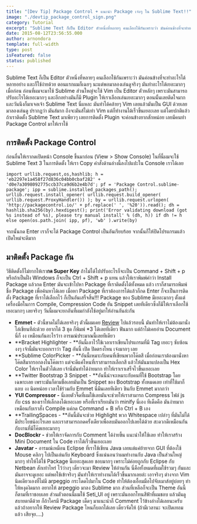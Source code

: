 ```yaml
---
title: "[Dev Tip] Package Control + แนะนำ Package เจ๋งๆ ใน Sublime Text!!"
image: "./devtip_package_control_sign.png"
category: Tutorial
excerpt: "Sublime Text ก็เป็น Editor ตัวหนึ่งที่หลายๆ คนเลือกใช้กันเพราะว่า มันค่อนข้างที่จะทำอะไรได้หลายอย่าง และก็ใช้ง่ายด้วย ตอนแรกผมก็เฉยๆ นะแต่พอมาลองเล่นดูจริงๆ มันทำอะไรได้เยอะมากๆ"
date: 2015-08-12T23:56:55.000
author: arnondora
template: full-width
type: post
isFeatured: false
status: published
---
```


Sublime Text ก็เป็น Editor ตัวหนึ่งที่หลายๆ คนเลือกใช้กันเพราะว่า มันค่อนข้างที่จะทำอะไรได้หลายอย่าง และก็ใช้ง่ายด้วย ตอนแรกผมก็เฉยๆ นะแต่พอมาลองเล่นดูจริงๆ มันทำอะไรได้เยอะมากๆ
เมื่อก่อน ก่อนที่ผมจะมาใช้ Sublime ส่วนใหญ่จะใช้ Vim เป็น Editor ตัวหลักๆ เพราะมันสามารถปรับอะไรได้เยอะมากๆ และอีกอย่างมันก็มี Plugin ให้เราเลือกเล่นเยอะมากๆ ตอนนั้นเลยติดใจมาก และวันนึงก็มาเจอเจ้า Sublime Text นี่แหละ มันทำได้คล้ายๆ Vim เลยแล้วมันเป็น GUI ด้วยเลยมาลองเล่นดู ปรากฏว่า มันส์มาก ถึงจะมันส์ไม่เท่า Vim แต่ก็ทำงานได้เร็วขึ้นเยอะเลย
แต่โดยปกติแล้ว ถ้าเราติดตั้ง Sublime Text มาเพียวๆ เลยการติดตั้ง Plugin จะค่อนข้างยากสักหน่อย เลยมีคนทำ Package Control มาให้เราใช้

## การติดตั้ง Package Control
ก่อนอื่นให้เรากดเปิดหน้า Console ขึ้นมาก่อน (View \> Show Console) ในที่นี้ผมจะใช้ Sublime Text 3 ในการติดตั้ง ให้เรา Copy คำสั่งด้านล่างนี้ลงไปแปะใน Console เราได้เลย

    import urllib.request,os,hashlib; h = 'eb2297e1a458f27d836c04bb0cbaf282' + 'd0e7a3098092775ccb37ca9d6b2e4b7d'; pf = 'Package Control.sublime-package'; ipp = sublime.installed_packages_path(); urllib.request.install_opener( urllib.request.build_opener( urllib.request.ProxyHandler()) ); by = urllib.request.urlopen( 'http://packagecontrol.io/' + pf.replace(' ', '%20')).read(); dh = hashlib.sha256(by).hexdigest(); print('Error validating download (got %s instead of %s), please try manual install' % (dh, h)) if dh != h else open(os.path.join( ipp, pf), 'wb' ).write(by)

จากนั้นกด Enter เราก็จะได้ Package Control เป็นอันเรียบร้อย จากนั้นก็ให้ปิดโปรแกรมแล้วเปิดใหม่จะดีมาก

## มาติดตั้ง Package กัน
วิธีติดตั้งก็ไม่ยากให้เรา**กด Super Key** ถ้าไม่ได้ไปปรับอะไรก็จะเป็น Command + Shift + p หรือถ้าเป็นฝั่ง Windows ก็จะเป็น Ctrl + Shift + p แทน แล้วให้เราพิมพ์คำว่า Install Package แล้วกด Enter มันจะเข้าไปหา Package ที่เราติดตั้งได้ทั้งหมด แล้ว เราก็สามารถพิมพ์ชื่อ Package เพื่อค้นหาได้เลย เมื่อหา Package ที่เราต้องการได้แล้วก็กด Enter ก็จะเป็นการติดตั้ง Package ที่เราได้เลือกไว้ ก็เป็นอันเสร็จสิ้น!!!
Package ของ Sublime มีเยอะมากๆ ตั้งแต่เครื่องมือในการ Compile, Compression Code ยัน Snippet เลยทีเดียวซึ่งก็มีให้เราเลือกใช้เยอะมากๆ เลยจริงๆ วันนี้ผมจะยกอันที่ผมกำลังใช้อยู่มาให้อ่านกันล่ะกัน

* **Emmet -** ตัวนี้ขาดไม่ได้เลยจริงๆ ตัวนี้ผมเคย [Review][0] ไปแล้วรอบนี้ มันทำให้เราไม่ต้องมานั่งไล่เขียนทีล่ะด้วย อยากได้ 3 ชุด ก็พิมพ์ \*3 ได้เลยทีเดียว ฟินมาก แต่ถ้าไม่เคยอ่าน Document นี่ก็ งง เหมือนกันอะไรว้าา อารมณ์ประมาณนี้เลยทีเดียว
* **Bracket Highlighter - **อันนี้เอาไว้ใช้เวลาเราเขียนโปรแกรมที่มี Tag เยอะๆ ซับซ้อน งงๆ เจ้านี้มันจะบอกเราว่า Tag อันนี้ เปิด ปิดตรงไหน เจ๋งมากๆ เลย
* **Sublime ColorPicker - **อันนี้เหมาะกับคนที่เขียนพวกโค๊ตสี เมื่อก่อนเราต้องมานั่งหาโค๊ตสีมากรอกลงในโค๊ตเรา แต่จะดีแค่ไหนที่เราสามารถเลือกสี แล้วให้มันมาแปลงเป็น Hex Color ให้เราในตัวได้เลย เจ้านี่มันทำได้ง่ายมาก ทำให้เราเราเสร็จไวขึ้นเยอะเลย
* **Twitter Bootstrap 3 Snippet - **อันนี้น่าจะเหมาะกับคนที่ใช้ Bootstrap โดยเฉพาะเลย เพราะมันก็ตามชื่อเลยมันเป็น Snippet ของ Bootstrap ทั้งหมดเลย เท่าที่ใช้มาก็แอบ งง นิดหน่อย เวลาใช้ร่วมกับ Emmet นี่มึนเลยทีเดียว ชินกับ Emmet มากกว่า
* **YUI Compressor -** นี่เลยตัวจี๊ดที่ผมใช้เลยมันจะช่วยให้เราสามารถ Compress ไฟล์ js กับ css ของเราให้เล็กลงได้เยอะเลย หรือที่เราเรียกมันว่า minify นี่เอง ทีเด็ดคือ มันง่ายมาก เหมือนกับเราสั่ง Compile แค่กด Command + B หรือ Ctrl + B เอง
* **TrailingSpaces - **อันนี้มันจะช่วย Highlight พวก Whitespace เปล่าๆ ที่มันไม่ได้มีประโยชน์อะไรเลย และเราสามารถกดครั้งเดียวเพื่อลบมันออกไปเลยได้ด้วย สะดวกดีเหมือนกัน กับงานที่มีโค๊ตเยอะมากๆ
* **DocBlockr -** ช่วยให้เราจัดการกับ Comment ได้ง่ายขึ้น แนะนำให้ใช้เลย ทำให้เราสร้าง Mini Document ใน Code เราได้เร็วขึ้นเยอะเลย
* **Javatar -** อารมณ์เหมือน Eclipse ที่เราใช้เขียน Java เลยแต่แค่ย้ายจาก GUI ที่ต้องใช้ Mouse คลิกๆ ไปเป็นเล่นกับ Keyboard ซึ่งแน่นอนว่าผมทำงานกับ Java เป็นส่วนใหญ่มากๆ ทำให้ได้ใช้ Package นี้เยอะสุดเลย ชอบมากๆ เพราะไม่ค่อยถูกกับ Eclipse กับ Netbean สักเท่าไหร่ ไว้ว่างๆ เดี๋ยวจะมา Review ให้อ่านกัน
นี่คือทั้งหมดที่ผมใช้รวมๆ กันและ มันอาจจะดูเยอะ แต่พอใช้เข้าจริงๆ มันทำให้เราทำงานได้เร็วขึ้นมากเลยล่ะ เอาจริงๆ ต่างจาก Vim นิดเดียวเองที่ไม่มี arpeggio กระโดดไปมาใน Code ทำให้ต้องเอื้อมมือไปจับเมาส์อยู่บ่อยๆ ทำให้หงุดงิดมาก อยากให้ arpeggio มาลง Sublime มาก ส่วนที่เหลือก็จะเป็น Theme อันนี้ก็ตามที่เราชอบเลย ส่วนตัวตอนนี้ผมใช้ Seti\_UI อยู่ เพราะมันออกโทนสีฟ้าที่ผมชอบ แล้วมันดูสบายตาดีด้วย
ก็ถ้าใครมี Package เด็ดๆ มาแนะนำก็ Comment ไว้ข้างล่างได้เลยนะครับ แล้วถ้าอยากให้ Review Package ไหนก็บอกได้เลย เดี๋ยวจัดให้ (ถ้ามีเวลานะ จะเปิดเทอมแล้ว เสียจุย....)

[0]: http://www.arnondora.in.th/reviewemmetplugin/
